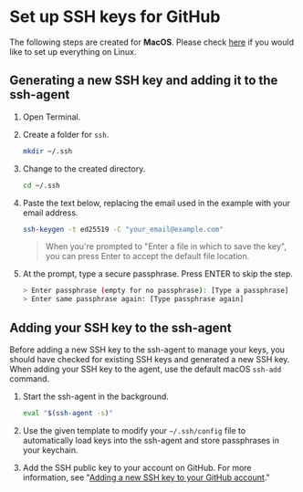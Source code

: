 # Set up SSH keys for GitHub

The following steps are created for **MacOS**. Please check [here](https://docs.github.com/en/authentication/connecting-to-github-with-ssh/generating-a-new-ssh-key-and-adding-it-to-the-ssh-agent?platform=linux) if you would like to set up everything on Linux.

## Generating a new SSH key and adding it to the ssh-agent

1. Open Terminal.
2. Create a folder for `ssh`.

    ```bash
    mkdir ~/.ssh
    ```

3. Change to the created directory.

   ```bash
   cd ~/.ssh
   ```

4. Paste the text below, replacing the email used in the example with your
   email address.

   ```bash
   ssh-keygen -t ed25519 -C "your_email@example.com"
   ```

   > When you're prompted to "Enter a file in which to save the key", you can press Enter to accept the default file location.
5. At the prompt, type a secure passphrase. Press ENTER to skip the step.

   ```bash
   > Enter passphrase (empty for no passphrase): [Type a passphrase]
   > Enter same passphrase again: [Type passphrase again]
   ```

## Adding your SSH key to the ssh-agent

Before adding a new SSH key to the ssh-agent to manage your keys, you should have checked for existing SSH keys and generated a new SSH key. When adding your SSH key to the agent, use the default macOS `ssh-add` command.

1. Start the ssh-agent in the background.

   ```bash
   eval "$(ssh-agent -s)"
   ```

2. Use the given template to modify your `~/.ssh/config` file to automatically load keys into the ssh-agent and store passphrases in your keychain.

3. Add the SSH public key to your account on GitHub. For more information, see "[Adding a new SSH key to your GitHub account](https://docs.github.com/en/authentication/connecting-to-github-with-ssh/adding-a-new-ssh-key-to-your-github-account)."
